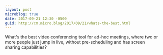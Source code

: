 ```yaml
---
layout: post
microblog: true
date: 2017-09-21 12:30 -0500
guid: http://cm.micro.blog/2017/09/21/whats-the-best.html
---
```

What's the best video conferencing tool for ad-hoc meetings, where two or more people just jump in live, without pre-scheduling and has screen sharing capabilities? 
